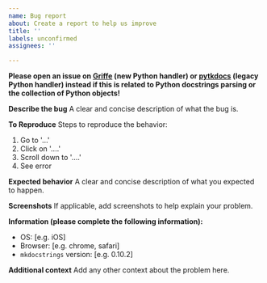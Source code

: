 ```yaml
---
name: Bug report
about: Create a report to help us improve
title: ''
labels: unconfirmed
assignees: ''

---
```


**Please open an issue on [Griffe](https://github.com/mkdocstrings/griffe/issues) (new Python handler)
or [pytkdocs](https://github.com/mkdocstrings/pytkdocs/issues) (legacy Python handler) instead
if this is related to Python docstrings parsing or the collection of Python objects!**

**Describe the bug**
A clear and concise description of what the bug is.

**To Reproduce**
Steps to reproduce the behavior:
1. Go to '...'
2. Click on '....'
3. Scroll down to '....'
4. See error

**Expected behavior**
A clear and concise description of what you expected to happen.

**Screenshots**
If applicable, add screenshots to help explain your problem.

**Information (please complete the following information):**
- OS: [e.g. iOS]
- Browser: [e.g. chrome, safari]
- `mkdocstrings` version: [e.g. 0.10.2] 

**Additional context**
Add any other context about the problem here.
